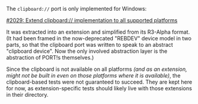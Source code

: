 The `clipboard://` port is only implemented for Windows:

[#2029: Extend clipboard:// implementation to all supported platforms](https://github.com/rebol/rebol-issues/issues/2029)

It was extracted into an extension and simplified from its R3-Alpha format.  (It had been framed in the now-deprecated "REBDEV" device model in two parts, so that the clipboard port was written to speak to an abstract "clipboard device".  Now the only involved abstraction layer is the abstraction of PORT!s themselves.)

Since the clipboard is not available on all platforms *(and as an extension, might not be built in even on those platforms where it is available)*, the clipboard-based tests were not guaranteed to succeed.  They are kept here for now, as extension-specific tests should likely live with those extensions in their directory.
